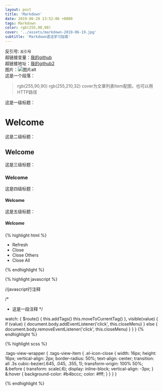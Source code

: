 ```yaml
---
layout: post
title: 'Markdown'
date: 2019-06-20 13:52:06 +0800
tags: Markdown
color: rgb(255,90,90)
cover: '../assets/markdown-2019-06-19.jpg'
subtitle: 'Markdown语法学习指南'
---
```




反引号: `反引号`    
超链接变量：[我的github][我的github]    
超链接地址：[我的github2](https://github.com/pinuofeng "我的github2")    
图片：![图片alt](https://ss0.bdstatic.com/70cFvHSh_Q1YnxGkpoWK1HF6hhy/it/u=702257389,1274025419&fm=27&gp=0.jpg "区块链")      
这是一个段落：   
> rgb(255,90,90) rgb(255,210,32) cover为文章列表Item配图，也可以用HTTP路径  

这是一级标题：  
# Welcome  

这是二级标题：  
## Welcome  

这是三级标题：  
### Welcome   

这是四级标题：  
#### Welcome   

这是五级标题：  
##### Welcome   

{% highlight html %}
<!-- 这是一段HTML注释 -->
<ul v-show="visible" :style="{left:left+'px',top:top+'px'}" class="contextmenu">
  <li @click="refreshSelectedTag(selectedTag)">Refresh</li>
  <li v-if="!(selectedTag.meta&&selectedTag.meta.affix)" @click="closeSelectedTag(selectedTag)">Close</li>
  <li @click="closeOthersTags">Close Others</li>
  <li @click="closeAllTags(selectedTag)">Close All</li>
</ul>

{% endhighlight %}

{% highlight javascript %}

//javascript行注释

/*
 * 这是一段注释
*/

watch: {
    $route() {
      this.addTags()
      this.moveToCurrentTag()
    },
    visible(value) {
      if (value) {
        document.body.addEventListener('click', this.closeMenu)
      } else {
        document.body.removeEventListener('click', this.closeMenu)
      }
    }
}
{% endhighlight %}

{% highlight scss %}
	
.tags-view-wrapper {
  .tags-view-item {
    .el-icon-close {
      width: 16px;
      height: 16px;
      vertical-align: 2px;
      border-radius: 50%;
      text-align: center;
      transition: all .3s cubic-bezier(.645, .045, .355, 1);
      transform-origin: 100% 50%;
      &:before {
        transform: scale(.6);
        display: inline-block;
        vertical-align: -3px;
      }
      &:hover {
        background-color: #b4bccc;
        color: #fff;
      }
    }
  }
}
	
{% endhighlight %}


[我的github]: https://github.com/pinuofeng

